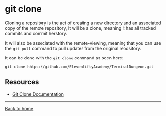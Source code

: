 # git clone

Cloning a repository is the act of creating a new directory and an associated copy of the remote repository,
It will be a clone, meaning it has all tracked commits and commit herstory.

It will also be associated with the remote-viewing, meaning that you can use the `git pull` command
to pull updates from the original repository.

It can be done with the `git clone` command as seen here:
```
git clone hhtps://github.com/ElevenfiftyAcademy/TerminalDungeon.git
```

## Resources
- [Git Clone Documentation](https://git-scm.com/docs/git-clone)
---
[Back to home](../READ.md)